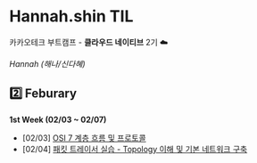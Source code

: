 # Hannah.shin TIL

카카오테크 부트캠프 - **클라우드 네이티브** 2기 ☁️

*Hannah (해나/신다혜)*

## 2️⃣ Feburary

**1st Week (02/03 ~ 02/07)**
- [02/03] [OSI 7 계층 흐름 및 프로토콜](Feb/1week/2025-02-03.md)
- [02/04] [패킷 트레이서 실습 - Topology 이해 및 기본 네트워크 구축](Feb/1week/2025-02-04.md)

